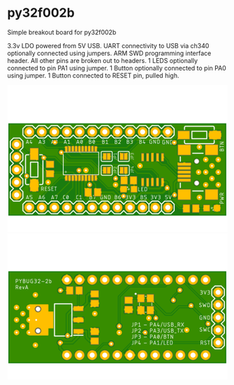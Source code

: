 # py32f002b
Simple breakout board for py32f002b

3.3v LDO powered from 5V USB.
UART connectivity to USB via ch340 optionally connected using jumpers.
ARM SWD programming interface header.
All other pins are broken out to headers.
1 LEDS optionally connected to pin PA1 using jumper.
1 Button optionally connected to pin PA0 using jumper.
1 Button connected to RESET pin, pulled high.

![Board Top](Hardware/py32f002b/images/py32f002b-Top.png)
![Board Bottom](Hardware/py32f002b/images/py32f002b-Bot.png)
